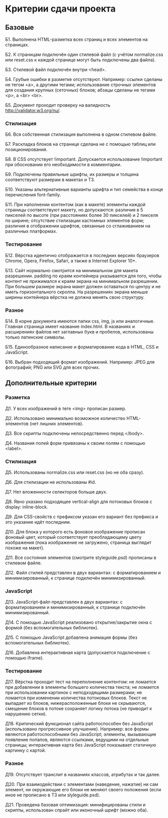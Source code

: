 # Критерии сдачи проекта

## Базовые

Б1. Выполнена HTML-разметка всех страниц и всех элементов на страницах.

Б2. К страницам подключён один стилевой файл (с учётом normalize.css или reset.css к каждой странице могут быть подключены два файла).

Б3. Стилевой файл подключён внутри &lt;head&gt;.

Б4. Грубые ошибки в разметке отсутствуют. Например: ссылки сделаны не тегом &lt;a&gt;, а другими тегами; использование строчных элементов для создания крупных (сеточных) блоков; абзацы сделаны не тегами &lt;p&gt;, а &lt;br&gt; &lt;br&gt;.

Б5. Документ проходит проверку на валидность http://validator.w3.org/nu/.

### Стилизация

Б6. Вся собственная стилизация выполнена в одном стилевом файле.

Б7. Раскладка блоков на странице сделана не с помощью таблиц или позиционирования.

Б8. В CSS отсутствует !important. Допускается использование !important при обосновании его необходимости в комментарии.

Б9. Подключены правильные шрифты, их размеры и толщина соответствуют размерам в макетах и ТЗ.

Б10. Указаны альтернативные варианты шрифта и тип семейства в конце перечисления font-family.

Б11. При наполнении контентом (как в макете) элементы каждой страницы соответствуют макету, но допускаются: различия в 5 пикселей по высоте (при расстояниях более 30 пикселей) и 2 пикселя по ширине; отсутствие стилизации кастомных элементов форм; различия в отображении шрифтов, связанные со сглаживанием на различных платформах.

### Тестирование

Б12. Вёрстка идентично отображается в последних версиях браузеров Chrome, Opera, Firefox, Safari, а также в Internet Explorer 10+.

Б13. Сайт нормально смотрится на минимальном для макета разрешении. padding по краям контейнера указывается для того, чтобы контент не прижимался к краям экрана на минимальном разрешении. При большем размере экрана макет должен оставаться по центру и не иметь горизонтального скролла. На разрешениях экрана меньше ширины контейнера вёрстка не должна менять свою структуру.

### Разное

Б14. В корне документа имеются папки css, img, js или аналогичные. Главная страница имеет название index.html. В названиях и расширениях файлов нет заглавных букв и пробелов, использованы только латинские символы.

Б15. Единообразное написание и форматирование кода в HTML, CSS и JavaScript.

Б16. Выбран подходящий формат изображений. Например: JPEG для фотографий; PNG или SVG для всех прочих.

## Дополнительные критерии

### Разметка

Д1. У всех изображений в теге &lt;img&gt; прописан размер.

Д2. Использовано минимально возможное количество HTML-элементов (нет лишних элементов).

Д3. Все скрипты подключены непосредственно перед &lt;/body&gt;.

Д4. Названия полей форм привязаны к своим полям с помощью &lt;label&gt;.

### Стилизация

Д5. Использованы normalize.css или reset.css (но не оба сразу).

Д6. Для стилизации не использованы #id.

Д7. Нет вложенности селекторов больше двух.

Д8. Явно указано подходящее vertical-align для потоковых блоков с display: inline-block.

Д9. Для CSS-свойств с префиксом указан его вариант без префикса и это указание идёт последним.

Д10. Для блока у которого есть фоновое изображение прописан фоновый цвет, который соответствует преобладающему цвету изображения (пока изображение не загружено, страница выглядит похоже на макет).

Д11. Все состояния элементов (смотрите styleguide.psd) прописаны в стилевом файле.

Д12. Файл стилей представлен в двух вариантах: с форматированием и минимизированный, к странице подключён минимизированный.

### JavaScript

Д13. JavaScript-файл представлен в двух вариантах: с форматированием и минимизированный, к странице подключён минимизированный.

Д14. С помощью JavaScript реализовано открытие/закрытие окна с формой (без вспомогательных библиотек).

Д15. С помощью JavaScript добавлена анимация формы (без вспомогательных библиотек).

Д16. Добавлена интерактивная карта (допускается подключение с помощью iframe).

### Тестирование

Д17. Вёрстка проходит тест на переполнение контентом: не ломается при добавлении в элементы большего количества текста; не ломается при использовании картинок с неподходящими размерами; не ломается при изменении количества потоковых блоков. Текст не выпадает из блоков, нижерасположенные блоки не скрываются, смещение блоков в потоке сохраняет логику потока (не приводит к нарушению сетки).

Д18. Критический функционал сайта работоспособен без JavaScript (использовано прогрессивное улучшение). Например: все формы являются работоспособными без JavaScript; элементы, вызывающие появление попапов, являются ссылками, ведущими на отдельные страницы; интерактивная карта без JavaScript показывает статичную картинку с картой.

### Разное

Д19. Отсутствует транслит в названиях классов, атрибутах и так далее.

Д20. При взаимодействии с элементами (наведение, нажатие) ни сам элемент, ни окружающие его блоки не меняют своего положения (если иное не прописано в ТЗ или slyleguide.psd).

Д21. Проведена базовая оптимизация: минифицированы стили и скрипты, использован спрайт или иконочный шрифт (можно оба).

